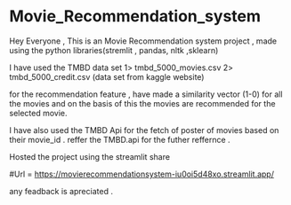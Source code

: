 # Movie_Recommendation_system
Hey Everyone , This is an Movie Recommendation system project , 
made using the python libraries(stremlit , pandas, nltk ,sklearn)

I have used the TMBD data set 
1> tmbd_5000_movies.csv
2> tmbd_5000_credit.csv
(data set from kaggle website)


for the recommendation feature , have made a similarity vector (1-0)  for all the movies 
and on the basis of this the movies are recommended for the selected movie.

I have also used the TMBD Api for the fetch of poster of movies based on their movie_id .
reffer the TMBD.api for the futher reffernce .

Hosted the project using the streamlit share 

#Url = https://movierecommendationsystem-iu0oi5d48xo.streamlit.app/

any feadback is apreciated .

